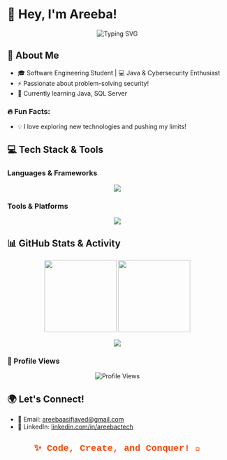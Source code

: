 # 👋 Hey, I'm Areeba!

<div align="center">
  <img src="https://readme-typing-svg.herokuapp.com?font=Fira+Code&weight=500&size=24&pause=1000&color=00FF00&center=true&vCenter=true&width=435&lines=Software+Engineer!;Java+%7C+SQL+%7C+Linux;Code,+Create,+and+Conquer!;My+GitHub+Profile!" alt="Typing SVG" />
</div>

## 🚀 About Me
- 🎓 Software Engineering Student | 💻 Java & Cybersecurity Enthusiast
- ⚡ Passionate about problem-solving security!
- 🌱 Currently learning Java, SQL Server

### 🔥 Fun Facts:
- 💡 I love exploring new technologies and pushing my limits!

## 💻 Tech Stack & Tools
### Languages & Frameworks
<p align="center">
  <img src="https://skillicons.dev/icons?i=java,html,css,js,cpp" />
</p>

### Tools & Platforms
<p align="center">
  <img src="https://skillicons.dev/icons?i=git,github,linux,vscode,postgres,sql" />
</p>

## 📊 GitHub Stats & Activity
<p align="center">
  <img src="https://github-readme-stats.vercel.app/api?username=areebactech&show_icons=true&theme=radical" height="165">
  <img src="https://streak-stats.demolab.com?user=areebactech&theme=radical&hide_border=true" height="165">
</p>
<p align="center">
  <img src="https://github-readme-stats.vercel.app/api/top-langs/?username=areebactech&layout=compact&theme=radical">
</p>

### 👀 Profile Views
<p align="center">
  <img src="https://komarev.com/ghpvc/?username=areebactech&color=green" alt="Profile Views" />
</p>

## 🌍 Let's Connect!
- 📩 Email: [areebaasifjaved@gmail.com](mailto:areebaasifjaved@gmail.com)
- 💼 LinkedIn: [linkedin.com/in/areebactech](https://linkedin.com/in/areebactech)
<div align="center">
  <h2 style="font-family: 'Courier New', Courier, monospace; color: #FF4500;">✨ Code, Create, and Conquer! 🚀</h2>
</div>
<!--
**aeebactech/areebactech** is a ✨ _special_ ✨ repository because its `README.md` (this file) appears on your GitHub profile.

Here are some ideas to get you started:

- 🔭 I’m currently working on ...
- 🌱 I’m currently learning ...
- 👯 I’m looking to collaborate on ...
- 🤔 I’m looking for help with ...
- 💬 Ask me about ...
- 📫 How to reach me: ...
- 😄 Pronouns: ...
- ⚡ Fun fact: ...
-->
